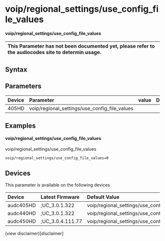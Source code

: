 ﻿---
description: voip/regional_settings/use_config_file_values
search: false
---

# voip/regional_settings/use_config_file_values

#### voip/regional_settings/use_config_file_values


| This Parameter has not been documented yet, please refer to the audiocodes site to determin usage.  | 
| :--- |

## Syntax

## Parameters
|Device|Parameter|value|Description|
|:---|:---|:---|:---|
| 405HD | voip/regional_settings/use_config_file_values |  |  |

## Examples
#### voip/regional_settings/use_config_file_values

voip/regional_settings/use_config_file_values

```
voip/regional_settings/use_config_file_values=0
```

## Devices
This parameter is available on the following devices

| Device | Latest Firmware | Default Value |
|:---|:---|:---|
| audc405HD | ;UC_3.0.1.322 | voip/regional_settings/use_config_file_values=0 
| audc440HD | ;UC_3.0.1.322 | voip/regional_settings/use_config_file_values=0 
| audc450HD | ;UC_3.0.4.111.77 | voip/regional_settings/use_config_file_values=0 

(view disclaimer)[disclaimer]
